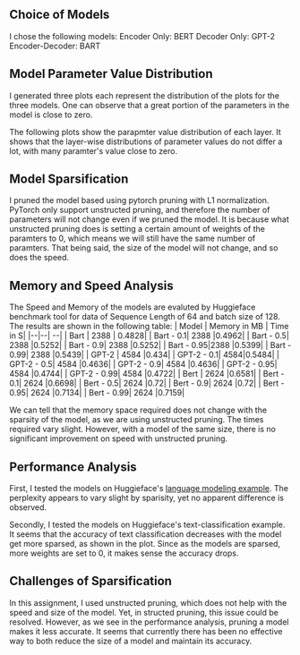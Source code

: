 ## Choice of Models
I chose the following models:
Encoder Only: BERT
Decoder Only: GPT-2
Encoder-Decoder: BART

## Model Parameter Value Distribution

I generated three plots each represent the distribution of the plots for the three models. One can observe that a great portion of the parameters in the model is close to zero.


The following plots show the parapmter value distribution of each layer. It shows that the layer-wise distributions of parameter values do not differ a lot, with many paramter's value close to zero.

## Model Sparsification

I pruned the model based using pytorch pruning with L1 normalization. PyTorch only support unstructed pruning, and therefore the number of parameters will not change even if we pruned the model. It is because what unstructed pruning does is setting a certain amount of weights of the paramters to 0, which means we will still have the same number of paramters. That being said, the size of the model will not change, and so does the speed. 


## Memory and Speed Analysis
The Speed and Memory of the models are evaluted by Huggieface benchmark tool for data of Sequence Length of 64 and batch size of 128. The results are shown in the following table:
| Model | Memory in MB | Time in S|
|--|--| --|
| Bart | 2388 | 0.4828|
| Bart - 0.1| 2388 |0.4962|
| Bart - 0.5| 2388 |0.5252|
| Bart - 0.9| 2388 |0.5252|
| Bart - 0.95|2388  |0.5399|
| Bart - 0.99| 2388 |0.5439|
| GPT-2 | 4584 |0.434|
| GPT-2 - 0.1| 4584|0.5484|
| GPT-2 - 0.5| 4584 |0.4636|
| GPT-2 - 0.9| 4584 |0.4636|
| GPT-2 - 0.95| 4584 |0.4744|
| GPT-2 - 0.99| 4584 |0.4722|
| Bert | 2624 |0.6581|
| Bert - 0.1| 2624 |0.6698|
| Bert - 0.5| 2624 |0.72|
| Bert - 0.9| 2624 |0.72|
| Bert - 0.95| 2624 |0.7134|
| Bert - 0.99| 2624 |0.7159|

We can tell that the memory space required does not change with the sparsity of the model, as we are using unstructed pruning. The times required vary slight. However, with a model of the same size, there is no significant improvement on speed with unstructed pruning.
## Performance Analysis
First, I tested the models on Huggieface's [language modeling example](https://github.com/huggingface/transformers/tree/main/examples/pytorch/language-modeling%29). The perplexity appears to vary slight by sparisity, yet no apparent difference is observed. 

Secondly, I tested the models on Huggieface's text-classification example.  It seems that the accuracy of text classification decreases with the model get more sparsed, as shown in the plot. Since as the models are sparsed, more weights are set to 0, it makes sense the accuracy drops. 

## Challenges of Sparsification
In this assignment, I used unstructed pruning, which does not help with the speed and size of the model. Yet, in structed pruning, this issue could be resolved. However, as we see in the performance analysis, pruning a model makes it less accurate. It seems that currently there has been no effective way to both reduce the size of a model and maintain its accuracy. 

